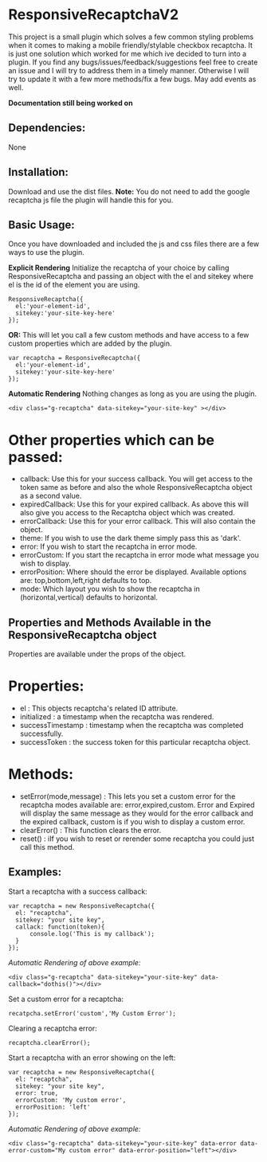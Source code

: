 # ResponsiveRecaptchaV2

This project is a small plugin which solves a few common styling problems when it comes to making a mobile friendly/stylable checkbox recaptcha. It is just one solution which worked for me which ive decided to turn into a plugin. If you find any bugs/issues/feedback/suggestions feel free to create an issue and I will try to address them in a timely manner. Otherwise I will try to update it with a few more methods/fix a few bugs. May add events as well.


**Documentation still being worked on**



## Dependencies:
None

## Installation:
Download and use the dist files. 
**Note:** You do not need to add the google recaptcha js file the plugin will handle this for you.

## Basic Usage:
Once you have downloaded and included the js and css files there are a few ways to use the plugin.

**Explicit Rendering**
Initialize the recaptcha of your choice by calling ResponsiveRecaptcha and passing an object with the el and sitekey where el is the id of the element you are using.
```
ResponsiveRecaptcha({
  el:'your-element-id',
  sitekey:'your-site-key-here' 
});
```

**OR:**
This will let you call a few custom methods and have access to a few custom properties which are added by the plugin.
```
var recaptcha = ResponsiveRecaptcha({
  el:'your-element-id',
  sitekey:'your-site-key-here' 
});
```

**Automatic Rendering**
Nothing changes as long as you are using the plugin.
```
<div class="g-recaptcha" data-sitekey="your-site-key" ></div>
```

# Other properties which can be passed:
- callback: Use this for your success callback. You will get access to the token same as before and also the whole ResponsiveRecaptcha object as a second value.
- expiredCallback: Use this for your expired callback. As above this will also give you access to the Recaptcha object which was created.
- errorCallback: Use this for your error callback. This will also contain the object.
- theme: If you wish to use the dark theme simply pass this as 'dark'.
- error: If you wish to start the recaptcha in error mode.
- errorCustom: If you start the recaptcha in error mode what message you wish to display.
- errorPosition: Where should the error be displayed. Available options are: top,bottom,left,right defaults to top.
- mode: Which layout you wish to show the recaptcha in (horizontal,vertical) defaults to horizontal.

## Properties and Methods Available in the ResponsiveRecaptcha object
Properties are available under the props of the object.

# Properties:
- el : This objects recaptcha's related ID attribute.
- initialized : a timestamp when the recaptcha was rendered. 
- successTimestamp : timestamp when the recaptcha was completed successfully.
- successToken : the success token for this particular recaptcha object.
# Methods:
- setError(mode,message) : This lets you set a custom error for the recaptcha modes available are: error,expired,custom. Error and Expired will display the same message as they would for the error callback and the expired callback, custom is if you wish to display a custom error.
- clearError() : This function clears the error.
- reset() : iIf you wish to reset or rerender some recaptcha you could just call this method.

## Examples:
Start a recaptcha with a success callback:
```
var recaptcha = new ResponsiveRecaptcha({   
  el: "recaptcha",
  sitekey: "your site key",
  callack: function(token){
      console.log('This is my callback');
  }
});
```
*Automatic Rendering of above example:*
```
<div class="g-recaptcha" data-sitekey="your-site-key" data-callback="dothis()"></div>
```
Set a custom error for a recaptcha:
```
recatpcha.setError('custom','My Custom Error');
```
Clearing a recaptcha error:
```
recaptcha.clearError();
```

Start a recaptcha with an error showing on the left:
```
var recaptcha = new ResponsiveRecaptcha({   
  el: "recaptcha",
  sitekey: "your site key",
  error: true,
  errorCustom: 'My custom error',
  errorPosition: 'left'
});
```
*Automatic Rendering of above example:*
```
<div class="g-recaptcha" data-sitekey="your-site-key" data-error data-error-custom="My custom error" data-error-position="left"></div>
```

